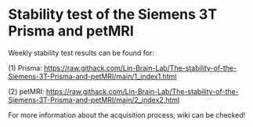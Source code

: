 # Stability test of the Siemens 3T Prisma and petMRI	

Weekly stability test results can be found for:

(1) Prisma: https://raw.githack.com/Lin-Brain-Lab/The-stability-of-the-Siemens-3T-Prisma-and-petMRI/main/1_index1.html	

(2) petMRI: https://raw.githack.com/Lin-Brain-Lab/The-stability-of-the-Siemens-3T-Prisma-and-petMRI/main/2_index2.html

For more information about the acquisition process, wiki can be checked!
